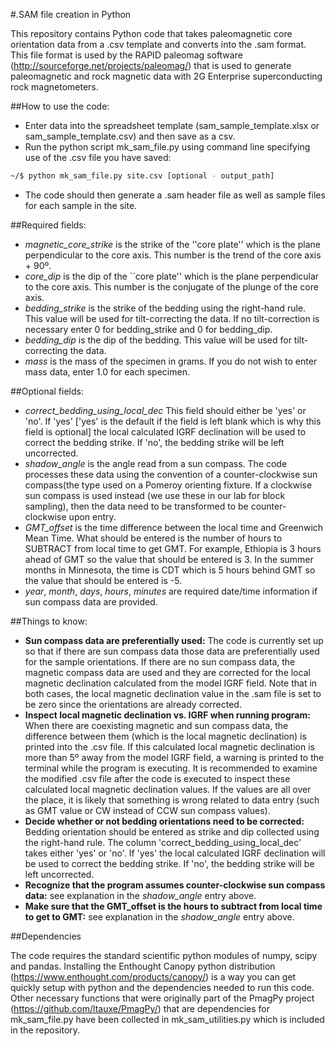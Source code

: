 #.SAM file creation in Python

This repository contains Python code that takes paleomagnetic core orientation data from a .csv template and converts into the .sam format. This file format is used by the RAPID paleomag software (http://sourceforge.net/projects/paleomag/) that is used to generate paleomagnetic and rock magnetic data with 2G Enterprise superconducting rock magnetometers.

##How to use the code:

- Enter data into the spreadsheet template (sam_sample_template.xlsx or sam_sample_template.csv) and then save as a csv. 
- Run the python script mk_sam_file.py using command line specifying use of the .csv file you have saved:
```bash
~/$ python mk_sam_file.py site.csv [optional - output_path]
```
- The code should then generate a .sam header file as well as sample files for each sample in the site.

##Required fields:

- *magnetic_core_strike* is the strike of the ''core plate'' which is the plane perpendicular to the core axis. This number is the trend of the core axis + 90º.
- *core_dip* is the dip of the ``core plate'' which is the plane perpendicular to the core axis. This number is the conjugate of the plunge of the core axis.
- *bedding_strike* is the strike of the bedding using the right-hand rule. This value will be used for tilt-correcting the data. If no tilt-correction is necessary enter 0 for bedding_strike and 0 for bedding_dip.
- *bedding_dip* is the dip of the bedding. This value will be used for tilt-correcting the data.
- *mass* is the mass of the specimen in grams. If you do not wish to enter mass data, enter 1.0 for each specimen.

##Optional fields: 

- *correct_bedding_using_local_dec* This field should either be 'yes' or 'no'. If 'yes' ['yes' is the default if the field is left blank which is why this field is optional] the local calculated IGRF declination will be used to correct the bedding strike. If 'no', the bedding strike will be left uncorrected.
- *shadow_angle* is the angle read from a sun compass. The code processes these data using the convention of a counter-clockwise sun compass(the type used on a Pomeroy orienting fixture. If a clockwise sun compass is used instead (we use these in our lab for block sampling), then the data need to be transformed to be counter-clockwise upon entry.
- *GMT_offset* is the time difference between the local time and Greenwich Mean Time. What should be entered is the number of hours to SUBTRACT from local time to get GMT. For example, Ethiopia is 3 hours ahead of GMT so the value that should be entered is 3. In the summer months in Minnesota, the time is CDT which is 5 hours behind GMT so the value that should be entered is -5.
- *year*,	*month*,	*days*,	*hours*,	*minutes* are required date/time information if sun compass data are provided.

##Things to know:

- **Sun compass data are preferentially used:** The code is currently set up so that if there are sun compass data those data are preferentially used for the sample orientations. If there are no sun compass data, the magnetic compass data are used and they are corrected for the local magnetic declination calculated from the model IGRF field. Note that in both cases, the local magnetic declination value in the .sam file is set to be zero since the orientations are already corrected.
- **Inspect local magnetic declination vs. IGRF when running program:** When there are coexisting magnetic and sun compass data, the difference between them (which is the local magnetic declination) is printed into the .csv file. If this calculated local magnetic declination is more than 5º away from the model IGRF field, a warning is printed to the terminal while the program is executing. It is recommended to examine the modified .csv file after the code is executed to inspect these calculated local magnetic declination values. If the values are all over the place, it is likely that something is wrong related to data entry (such as GMT value or CW instead of CCW sun compass values).
- **Decide whether or not bedding orientations need to be corrected:** Bedding orientation should be entered as strike and dip collected using the right-hand rule. The column 'correct_bedding_using_local_dec' takes either 'yes' or 'no'. If 'yes' the local calculated IGRF declination will be used to correct the bedding strike. If 'no', the bedding strike will be left uncorrected.
- **Recognize that the program assumes counter-clockwise sun compass data:** see explanation in the *shadow_angle* entry above.
- **Make sure that the GMT_offset is the hours to subtract from local time to get to GMT:** see explanation in the *shadow_angle* entry above.

##Dependencies

The code requires the standard scientific python modules of numpy, scipy and pandas. Installing the Enthought Canopy python distribution (https://www.enthought.com/products/canopy/) is a way you can get quickly setup with python and the dependencies needed to run this code. Other necessary functions that were originally part of the PmagPy project (https://github.com/ltauxe/PmagPy/) that are dependencies for mk_sam_file.py have been collected in  mk_sam_utilities.py which is included in the repository.
